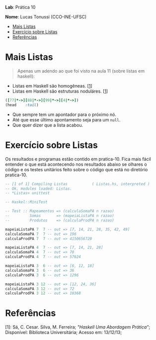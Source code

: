 __Lab__: Prática 10

__Nome__: Lucas Tonussi (CCO-INE-UFSC)

<div class="toc">
<ul>
<li><a href="#mais-listas">Mais Listas</a></li>
<li><a href="#exercicio-sobre-listas">Exercício sobre Listas</a></li>
<li><a href="#referencias">Referências</a></li>
</ul>
</div>

# Mais Listas

> Apenas um adendo ao que foi visto na aula 11 (sobre listas em haskell):

+ Listas em Haskell são homogêneas. [<a href="#referencias">1</a>]
+ Listas em Haskell são estruturas noduláres. [<a href="#referencias">1</a>]

```ruby
([77|*->][88|*->][99|*->][4|*->])
(head    :tail)
```
+ Que sempre tem um apontador para o próximo nó.
+ Até que esse último apontamento seja para um `null`.
+ Que quer dizer que a lista acabou.

# Exercício sobre Listas

Os resultados e programas estão contido em pratica-10. Fica mais
fácil entender o que está acontecendo nos resultados abaixo se
olhares o código e os testes unitários feito sobre o código que
está no diretório pratica-10.


```haskell
-- [1 of 1] Compiling Listas           ( Listas.hs, interpreted )
-- Ok, modules loaded: Listas.
-- *Listas> unittest

-- Haskel::MiniTest

-- Test :: Mapeamentos => (calculaSomaPA n razao)
--         Somas       => (mapeiaListaPA n razao)
--         Produtos    => (calculaProdPA n razao)

mapeiaListaPA 7  7 -- out => [7, 14, 21, 28, 35, 42, 49]
calculaSomaPA 7  7 -- out => 196
calculaProdPA 7  7 -- out => 4150656720

mapeiaListaPA 4  7 -- out => [7, 14, 21, 28]
calculaSomaPA 4  7 -- out => 70
calculaProdPA 4  7 -- out => 57624

mapeiaListaPA 3  6 -- out => [6, 12, 18]
calculaSomaPA 3  6 -- out => 36
calculaProdPA 3  6 -- out => 1296

mapeiaListaPA 3 12 -- out => [12, 24, 36]
calculaSomaPA 3 12 -- out => 72
calculaProdPA 3 12 -- out => 10368
```

# Referências

[1]:  Sá, C. Cesar. Silva, M. Ferreira; _"Haskell Uma Abordagem Prática"_; Disponível: Biblioteca Universitária; Acesso em: 13/12/13;
